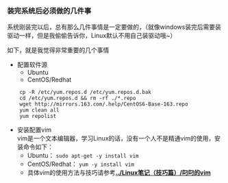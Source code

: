 ### 装完系统后必须做的几件事

系统刚装完以后，总有那么几件事情是一定要做的，（就像windows装完后需要装驱动一样，但是我偷偷告诉你，Linux默认不用自己装驱动哦~）

如下，就是我觉得非常重要的几个事情   

- 配置软件源   
  - Ubuntu   
  - CentOS/Redhat
```
	cp -R /etc/yum.repos.d /etc/yum.repos.d.bak
	cd /etc/yum.repos.d && rm -rf ./*.repo
	wget http://mirrors.163.com/.help/CentOS6-Base-163.repo
	yum clean all
	yum repolist
```

- 安装配置vim   
  vim是一个文本编辑器，学习Linux的话，没有一个人不是精通vim的使用，安装命令如下：   
  - Ubuntu： `sudo apt-get -y install vim`   
  - CentOS/Redhat： `yum -y install vim`     
  - 具体vim的使用方法与技巧请参考[**../Linux笔记（技巧篇）/叼叼的vim**](../Linux笔记（技巧篇）/叼叼的vim.md)
